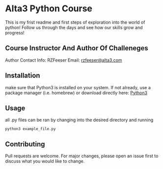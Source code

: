 # Alta3 Python Course

This is my frist readme and first steps of exploration into the world of python!
Follow us through the days and see how our skills grow and progress!

## Course Instructor And Author Of Challeneges 

Author Contact Info: RZFeeser Email: rzfeeser@alta3.com
## Installation
make sure that Python3 is installed on your system. If not already, use a package manager (i.e. homebrew) or download directly here:
[Python3](https://www.python.org/downloads/)

## Usage

all .py files can be ran by changing into the desired directory and running 

```
python3 example_file.py
```

## Contributing

Pull requests are welcome. For major changes, please open an issue first
to discuss what you would like to change.

